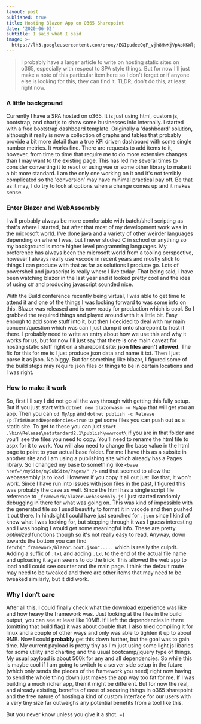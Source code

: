 ```yaml
---
layout: post
published: true
title: Hosting Blazor App on O365 Sharepoint
date: '2020-06-02'
subtitle: I said what I said
image: >-
  https://lh3.googleusercontent.com/proxy/EGIpudeeOqF_vjh8HwKjVpAoKKWlg1TjNbvxwGR171md71erZ4ENWt7NGoTZetSB9iIWOiQZV-7TvqgYLNtW0vVdnpYkT96N5sFfbMdcFMNuph1ee4lIyZypGa9M4g
---
```

> I probably have a larger article to write on hosting static sites on o365, especially with respect to SPA style things. But for now I'll just make a note of this particular item here so I don't forget or if anyone else is looking for this, they can find it. TLDR; don't do this, at least right now.

### A little background

Currently I have a SPA hosted on o365. It is just using html, custom js, bootstrap, and chartjs to show some businesses info internally. I started with a free bootstrap dashboard template. Originally a 'dashboard' solution, although it really is now a collection of graphs and tables that probably provide a bit more detail than a true KPI driven dashboard with some single number metrics. It works fine. There are requests to add items to it, however, from time to time that require me to do more extensive changes than I may want to the existing page. This has led me several times to consider converting it to react or using vue or some other library to make it a bit more standard. I am the only one working on it and it's not terribly complicated so the 'conversion' may have minimal practical pay off. Be that as it may, I do try to look at options when a change comes up and it makes sense.

### Enter Blazor and WebAssembly

I will probably always be more comfortable with batch/shell scripting as that's where I started, but after that most of my development work was in the microsoft world. I've done java and a variety of other weirder languages depending on where I was, but I never studied C in school or anything so my background is more higher level programming languages. My preference has always been the microsoft world from a tooling perspective, however I always really use vscode in recent years and mostly stick to things I can produce with that as far as solutions I produce go. Lots of powershell and javascript is really where I live today. That being said, i have been watching blazor in the last year and it looked pretty cool and the idea of using c# and producing javascript sounded nice. 

With the Build conference recently being virtual, I was able to get time to attend it and one of the things I was looking forward to was some info on this. Blazor was released and is now ready for production which is cool. So I grabbed the required things and played around with it a little bit. Easy enough to add some stuff into it, but then I decided to deal with my main concern/question which was can I just dump it onto sharepoint to host it there. I probably need to write an entry about how we use this and why it works for us, but for now I'll just say that there is one main caveat for hosting static stuff right on a sharepoint site: **json files aren't allowed**. The fix for this for me is I just produce json data and name it txt. Then I just parse it as json. No biggy. But for something like blazor, I figured some of the build steps may require json files or things to be in certain locations and I was right.

### How to make it work

So, first I'll say I did not go all the way through with getting this fully setup. But if you just start with `dotnet new blazorwasm -o MyApp` that will get you an app. Then you can `cd MyApp` and  `dotnet publish -c Release /p:TrimUnusedDependencies=true` to get some files you can push out as a static site. To get to these you can just `start .\bin\Release\netstandard2.1\publish\wwwroot\` if you are in that folder and you'll see the files you need to copy. You'll need to rename the html file to aspx for it to work. You will also need to change the base value in the html page to point to your actual base folder. For me I have this as a subsite in another site and I am using a publishing site which already has a Pages library. So I changed my base to something like `<base href="/mySite/mySubSite/Pages/" />` and that seemed to allow the webassembly js to load. However if you copy it all out just like that, it won't work. Since I have run into issues with json files in the past, I figured this was probably the case as well. Since the html has a single script file reference to `_framework/blazor.webassembly.js` I just started randomly debugging in there for what was going on. This was kind of impossible with the generated file so I used beautify to format it in vscode and then pushed it out there. In hindsight I could have just searched for `.json` since I kind of knew what I was looking for, but stepping through it was I guess interesting and I was hoping I would get some meaningful info. These are pretty _optimized_ functions though so it's not really easy to read. Anyway, down towards the bottom you can find `fetch("_framework/blazor.boot.json".....` which is really the culprit. Adding a suffix of `.txt` and adding `.txt` to the end of the actual file name and uploading it again seems to do the trick. This allowed the web app to load and I could see counter and the main page. I think the default route may need to be tweaked and there are other items that may need to be tweaked similarly, but it did work.

### Why I don't care

After all this, I could finally check what the download experience was like and how heavy the framework was. Just looking at the files in the build output, you can see at least like 10MB. If I left the dependencies in there (omitting that build flag) it was about double that. I also tried compiling it for linux and a couple of other ways and only was able to tighten it up to about 9MB. Now I could **probably** get this down further, but the goal was to gain time. My current payload is pretty tiny as I'm just using some light js libaries for some utility and charting and the usual bootcamp/jquery type of things. My usual payload is about 500k for any and all dependencies. So while this is maybe cool if I am going to switch to a server side setup in the future (which only sends the pieces of the framework you need) right now having to send the whole thing down just makes the app way too fat for me. If I was building a much richer app, then it might be different. But for now the real, and already existing, benefits of ease of securing things in o365 sharepoint and the free nature of hosting a kind of custom interface for our users with a very tiny size far outweighs any potential benefits from a tool like this.

But you never know unless you give it a shot. =)

